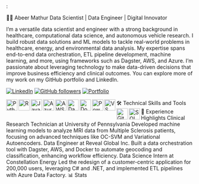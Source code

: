 :

🧑‍💻 Abeer Mathur
Data Scientist | Data Engineer | Digital Innovator

I’m a versatile data scientist and engineer with a strong background in healthcare, computational data science, and autonomous vehicle research. I build robust data solutions and ML models to tackle real-world problems in healthcare, energy, and environmental data analysis. My expertise spans end-to-end data orchestration, ETL pipeline development, machine learning, and more, using frameworks such as Dagster, AWS, and Azure. I’m passionate about leveraging technology to make data-driven decisions that improve business efficiency and clinical outcomes. You can explore more of my work on my GitHub portfolio and LinkedIn.

<p align="left"> <a href="https://linkedin.com/in/abeer-mathur"> <img alt="LinkedIn" title="Connect with me on LinkedIn" src="https://img.shields.io/badge/LinkedIn-Abeer%20Mathur-blue?style=for-the-badge&logo=linkedin"/></a> <a href="https://github.com/abeermathur7"> <img alt="GitHub followers" title="Follow me on GitHub" src="https://img.shields.io/github/followers/abeermathur7?label=Follow&style=for-the-badge&logo=github"/></a> <a href="https://abeermathur7.github.io/portfolio/"> <img alt="Portfolio" title="Visit my portfolio" src="https://img.shields.io/badge/Portfolio-abeermathur7.github.io-lightgrey?style=for-the-badge"/></a> </p>
🛠️ Technical Skills and Tools
<img align="left" alt="Python" width="30px" src="https://cdn.jsdelivr.net/gh/devicons/devicon/icons/python/python-plain.svg" /> <img align="left" alt="R" width="30px" src="https://cdn.jsdelivr.net/gh/devicons/devicon/icons/r/r-original.svg" /> <img align="left" alt="Java" width="30px" src="https://cdn.jsdelivr.net/gh/devicons/devicon/icons/java/java-original.svg" /> <img align="left" alt="Azure" width="30px" src="https://cdn.jsdelivr.net/gh/devicons/devicon/icons/azure/azure-original.svg" /> <img align="left" alt="AWS" width="30px" src="https://cdn.jsdelivr.net/gh/devicons/devicon/icons/amazonwebservices/amazonwebservices-original.svg" /> <img align="left" alt="Dagster" width="30px" src="https://avatars.githubusercontent.com/u/44776623?s=200&v=4" /> <img align="left" alt="Docker" width="30px" src="https://cdn.jsdelivr.net/gh/devicons/devicon/icons/docker/docker-original.svg" /> <img align="left" alt="Power BI" width="30px" src="https://github.com/microsoft/PowerBI-Icons/blob/main/SVG/PowerBI.svg" /> <img align="left" alt="VS Code" width="30px" src="https://cdn.jsdelivr.net/gh/devicons/devicon/icons/vscode/vscode-original.svg" /> <img align="left" alt="Git" width="30px" src="https://cdn.jsdelivr.net/gh/devicons/devicon/icons/git/git-original.svg" /> <img align="left" alt="SQL" width="30px" src="https://cdn.jsdelivr.net/gh/devicons/devicon/icons/postgresql/postgresql-plain.svg" /> <br />
🚀 Experience Highlights
Clinical Research Technician at University of Pennsylvania
Developed machine learning models to analyze MRI data from Multiple Sclerosis patients, focusing on advanced techniques like OC-SVM and Variational Autoencoders.
Data Engineer at Reveal Global Inc.
Built a data orchestration tool with Dagster, AWS, and Docker to automate geocoding and classification, enhancing workflow efficiency.
Data Science Intern at Constellation Energy
Led the redesign of a customer-centric application for 200,000 users, leveraging C# and .NET, and implemented ETL pipelines with Azure Data Factory.
📊 Stats

<!-- <details> <summary><h3>👨‍💻 Abeer's Coding Journey</h3></summary> My journey in data science started from a healthcare perspective, and over time, I've moved towards building solutions that enhance business processes and clinical outcomes. I’ve worked on various exciting projects, from autonomous vehicle research to healthcare analytics. I’m always exploring the boundaries of technology to make a tangible impact. </details> -->








